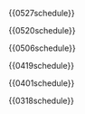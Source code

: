 {{0527schedule}}

{{0520schedule}}

{{0506schedule}}

{{0419schedule}}

{{0401schedule}}

{{0318schedule}}
